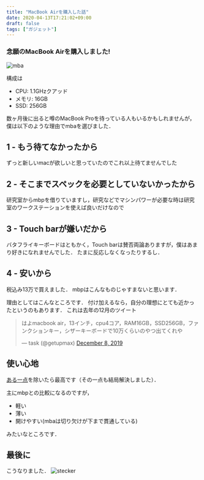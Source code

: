 ```yaml
---
title: "MacBook Airを購入した話"
date: 2020-04-13T17:21:02+09:00
draft: false
tags: ["ガジェット"]
---
```


### 念願のMacBook Airを購入しました!

![mba](/img/blog/mba.JPG)

構成は
- CPU: 1.1GHzクアッド
- メモリ: 16GB
- SSD: 256GB

数ヶ月後に出ると噂のMacBook Proを待っている人もいるかもしれませんが，僕は以下のような理由でmbaを選びました．

## 1 - もう待てなかったから
ずっと新しいmacが欲しいと思っていたのでこれ以上待てませんでした

## 2 - そこまでスペックを必要としていないかったから
研究室からmbpを借りていますし，研究などでマシンパワーが必要な時は研究室のワークステーションを使えば良いだけなので

## 3 - Touch barが嫌いだから
バタフライキーボードはともかく，Touch barは賛否両論ありますが，僕はあまり好きになれませんでした．
たまに反応しなくなったりするし．

## 4 - 安いから
税込み13万で買えました．
mbpはこんなものじゃすまないと思います．

理由としてはこんなところです．
付け加えるなら，自分の理想にとても近かったというのもあります．
これは去年の12月のツイート

<blockquote class="twitter-tweet"><p lang="ja" dir="ltr">はよmacbook air，13インチ，cpu4コア，RAM16GB，SSD256GB，ファンクションキー，シザーキーボードで10万くらいのやつ出てくれや</p>&mdash; task (@getupmax) <a href="https://twitter.com/getupmax/status/1203581420871905280?ref_src=twsrc%5Etfw">December 8, 2019</a></blockquote> <script async src="https://platform.twitter.com/widgets.js" charset="utf-8"></script>

## 使い心地
[ある一点](/blog/fix_mac_fault)を除いたら最高です（その一点も結局解決しました）．

主にmbpとの比較になるのですが，
- 軽い
- 薄い
- 開けやすい(mbaは切り欠けが下まで貫通している)

みたいなところです．

## 最後に
こうなりました．
![stecker](/img/blog/stecker.JPG)
